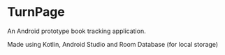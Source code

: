 # TurnPage
An Android prototype book tracking application. 

Made using Kotlin, Android Studio and Room Database (for local storage)
